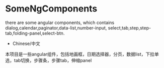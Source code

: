 # SomeNgComponents
there are some angular components, which contains dialog,calendar,paginator,data-list,number-input,
select,tab,step,step-tab,folding-panel,select-btn.

- Chinese/中文

本项目是一些angular组件，包括地画框，日期选择器，分页，数据list，下拉单选，tab切换，步骤条，步骤tab，伸缩panel

